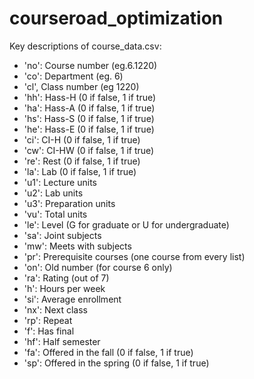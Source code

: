 # courseroad_optimization

Key descriptions of course_data.csv:

- 'no': Course number (eg.6.1220)
- 'co': Department (eg. 6)
- 'cl', Class number (eg 1220)
- 'hh': Hass-H (0 if false, 1 if true)
- 'ha': Hass-A (0 if false, 1 if true)
- 'hs': Hass-S (0 if false, 1 if true)
- 'he': Hass-E (0 if false, 1 if true)
- 'ci': CI-H (0 if false, 1 if true)
- 'cw': CI-HW (0 if false, 1 if true)
- 're': Rest (0 if false, 1 if true)
- 'la': Lab (0 if false, 1 if true)
- 'u1': Lecture units
- 'u2': Lab units
- 'u3': Preparation units
- 'vu': Total units
- 'le': Level (G for graduate or U for undergraduate)
- 'sa': Joint subjects
- 'mw': Meets with subjects
- 'pr': Prerequisite courses (one course from every list)
- 'on': Old number (for course 6 only)
- 'ra': Rating (out of 7)
- 'h': Hours per week
- 'si': Average enrollment
- 'nx': Next class
- 'rp': Repeat
- 'f': Has final
- 'hf': Half semester
- 'fa': Offered in the fall (0 if false, 1 if true)
- 'sp': Offered in the spring (0 if false, 1 if true)

  
